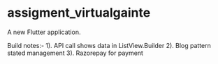 # assigment_virtualgainte

A new Flutter application.



Build notes:-
1). API call shows data in ListView.Builder 
2). Blog pattern stated management 
3). Razorepay for payment
